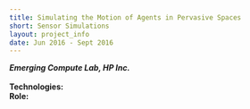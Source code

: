 ```yaml
---
title: Simulating the Motion of Agents in Pervasive Spaces
short: Sensor Simulations
layout: project_info
date: Jun 2016 - Sept 2016
---
```


<div class="row 200%">
	<div class="6u 12u$(medium)">
		<div class="box">
			<b><i>Emerging Compute Lab, HP Inc.</i></b>
			<br><br>
			<strong>Technologies:</strong>
			<br>
			<strong>Role:</strong>
		</div>
	</div>
</div>
